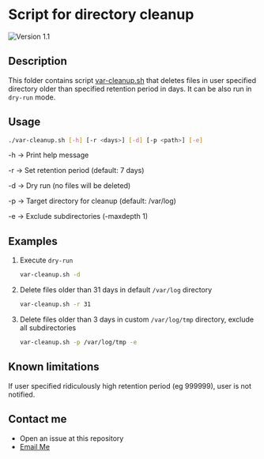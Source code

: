 # Script for directory cleanup
![Version 1.1](https://img.shields.io/badge/version-1.1-blue)

## Description
This folder contains script [var-cleanup.sh](./var-cleanup.sh) that deletes files in user specified directory older than specified retention period in days. It can be also run in `dry-run` mode.

## Usage
```bash
./var-cleanup.sh [-h] [-r <days>] [-d] [-p <path>] [-e]
```
-h → Print help message

-r <days> → Set retention period (default: 7 days)

-d → Dry run (no files will be deleted)

-p <path> → Target directory for cleanup (default: /var/log)

-e → Exclude subdirectories (-maxdepth 1)

## Examples
1. Execute `dry-run`
    ```bash
    var-cleanup.sh -d
    ```
2. Delete files older than 31 days in default `/var/log` directory
    ```bash
    var-cleanup.sh -r 31
    ```
3. Delete files older than 3 days in custom `/var/log/tmp` directory, exclude all subdirectories
    ```bash
    var-cleanup.sh -p /var/log/tmp -e
    ```

## Known limitations
If user specified ridiculously high retention period (eg 999999), user is not notified.

## Contact me
- Open an issue at this repository
- [Email Me](mailto:email%40domain.com?subject=Var%20Cleanup%20Script%20Issue)
